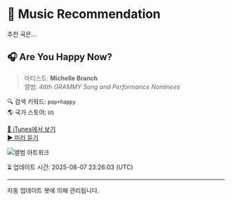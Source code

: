 
# 🎵 Music Recommendation

추천 곡은...

## 🎧 Are You Happy Now?  
> 아티스트: **Michelle Branch**  
> 앨범: _46th GRAMMY Song and Performance Nominees_  

🔍 검색 키워드: `pop+happy`  
🌎 국가 스토어: `US`

[🔗 iTunes에서 보기](https://music.apple.com/us/album/are-you-happy-now/5280962?i=1857413&uo=4)  
[▶️ 미리 듣기](https://audio-ssl.itunes.apple.com/itunes-assets/AudioPreview221/v4/74/1b/de/741bde25-1aa1-a52e-8f1c-f2a0338dc88f/mzaf_7038695743408272223.plus.aac.p.m4a)

![앨범 아트워크](https://is1-ssl.mzstatic.com/image/thumb/Features124/v4/1d/27/ab/1d27ab9a-5aaf-8509-1129-fc6bac9561e0/dj.komggcpa.jpg/100x100bb.jpg)

⏳ 업데이트 시간: 2025-08-07 23:26:03 (UTC)

---
자동 업데이트 봇에 의해 관리됩니다.
